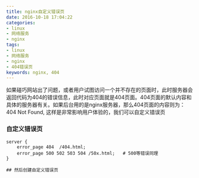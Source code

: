 ```yaml
---
title: nginx自定义错误页
date: 2016-10-18 17:04:22
categories:
- linux
- 网络服务
- nginx
tags:
- linux
- 网络服务
- nginx
- 404错误页
keywords: nginx, 404
---
```

> 
如果碰巧网站出了问题，或者用户试图访问一个并不存在的页面时，此时服务器会返回代码为404的错误信息，此时对应页面就是404页面。404页面的默认内容和具体的服务器有关。如果后台用的是nginx服务器，那么404页面的内容则为：404 Not Found, 这样是非常影响用户体验的，我们可以自定义错误页

<!-- more -->

### 自定义错误页
<pre><code class="language-nginx line-numbers">server {
    error_page 404  /404.html;
    error_page 500 502 503 504 /50x.html;   # 500等错误同理
}

## 然后创建自定义错误页
</code></pre>
